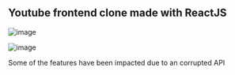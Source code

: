## Youtube frontend clone made with ReactJS 
![image](https://github.com/user-attachments/assets/23465441-5ffa-4ce2-ac54-7597e8d2b580)

![image](https://github.com/user-attachments/assets/aea994da-e7fd-4e26-9bfc-5464f2f65fb7)


Some of the features have been impacted due to an corrupted API

